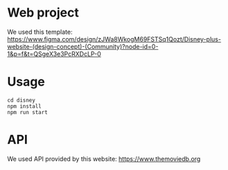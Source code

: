 # Web project

We used this template: https://www.figma.com/design/zJWa8WkogM69FSTSq1Qozt/Disney-plus-website-(design-concept)-(Community)?node-id=0-1&p=f&t=QSgeX3e3PcRXDcLP-0

# Usage
```
cd disney
npm install
npm run start
```


# API

We used API provided by this website: https://www.themoviedb.org

